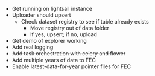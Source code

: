 * Get running on lightsail instance
* Uploader should upsert
  * Check dataset registry to see if table already exists
    * Move registry out of data folder
    * If yes, upsert; if no, upload
* Get demo of explorer working
* Add real logging
* ~~Add task orchestration with celery and flower~~
* Add multiple years of data to FEC
* Enable latest-data-for-year pointer files for FEC